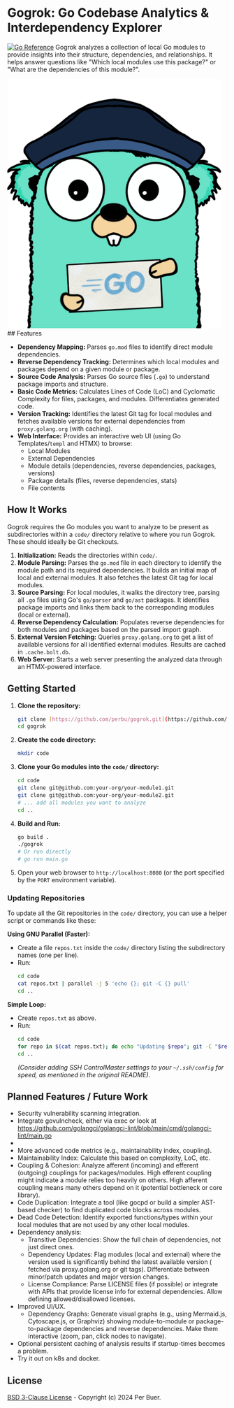 # Gogrok: Go Codebase Analytics & Interdependency Explorer

[![Go Reference](https://pkg.go.dev/badge/github.com/perbu/gogrok.svg)](https://pkg.go.dev/github.com/perbu/gogrok)
Gogrok analyzes a collection of local Go modules to provide insights into their structure, dependencies, and relationships. It helps answer questions like "Which local modules use this package?" or "What are the dependencies of this module?".

![Gogrok Screenshot](gogrok.png) ## Features

* **Dependency Mapping:** Parses `go.mod` files to identify direct module dependencies.
* **Reverse Dependency Tracking:** Determines which local modules and packages depend on a given module or package.
* **Source Code Analysis:** Parses Go source files (`.go`) to understand package imports and structure.
* **Basic Code Metrics:** Calculates Lines of Code (LoC) and Cyclomatic Complexity for files, packages, and modules. Differentiates generated code.
* **Version Tracking:** Identifies the latest Git tag for local modules and fetches available versions for external dependencies from `proxy.golang.org` (with caching).
* **Web Interface:** Provides an interactive web UI (using Go Templates/`templ` and HTMX) to browse:
    * Local Modules
    * External Dependencies
    * Module details (dependencies, reverse dependencies, packages, versions)
    * Package details (files, reverse dependencies, stats)
    * File contents

## How It Works

Gogrok requires the Go modules you want to analyze to be present as subdirectories within a `code/` directory relative to where you run Gogrok. These should ideally be Git checkouts.

1.  **Initialization:** Reads the directories within `code/`.
2.  **Module Parsing:** Parses the `go.mod` file in each directory to identify the module path and its required dependencies. It builds an initial map of local and external modules. It also fetches the latest Git tag for local modules.
3.  **Source Parsing:** For local modules, it walks the directory tree, parsing all `.go` files using Go's `go/parser` and `go/ast` packages. It identifies package imports and links them back to the corresponding modules (local or external).
4.  **Reverse Dependency Calculation:** Populates reverse dependencies for both modules and packages based on the parsed import graph.
5.  **External Version Fetching:** Queries `proxy.golang.org` to get a list of available versions for all identified external modules. Results are cached in `.cache.bolt.db`.
6.  **Web Server:** Starts a web server presenting the analyzed data through an HTMX-powered interface.

## Getting Started

1.  **Clone the repository:**
    ```bash
    git clone [https://github.com/perbu/gogrok.git](https://github.com/perbu/gogrok.git)
    cd gogrok
    ```
2.  **Create the code directory:**
    ```bash
    mkdir code
    ```
3.  **Clone your Go modules into the `code/` directory:**
    ```bash
    cd code
    git clone git@github.com:your-org/your-module1.git
    git clone git@github.com:your-org/your-module2.git
    # ... add all modules you want to analyze
    cd ..
    ```
4.  **Build and Run:**
    ```bash
    go build .
    ./gogrok
    # Or run directly
    # go run main.go
    ```
5.  Open your web browser to `http://localhost:8080` (or the port specified by the `PORT` environment variable).

### Updating Repositories

To update all the Git repositories in the `code/` directory, you can use a helper script or commands like these:

**Using GNU Parallel (Faster):**

* Create a file `repos.txt` inside the `code/` directory listing the subdirectory names (one per line).
* Run:
    ```bash
    cd code
    cat repos.txt | parallel -j 5 'echo {}; git -C {} pull'
    cd ..
    ```

**Simple Loop:**

* Create `repos.txt` as above.
* Run:
    ```bash
    cd code
    for repo in $(cat repos.txt); do echo "Updating $repo"; git -C "$repo" pull; done
    cd ..
    ```
  *(Consider adding SSH ControlMaster settings to your `~/.ssh/config` for speed, as mentioned in the original README).*

## Planned Features / Future Work

* Security vulnerability scanning integration.
 * Integrate govulncheck, either via exec or look at https://github.com/golangci/golangci-lint/blob/main/cmd/golangci-lint/main.go
 * 
* More advanced code metrics (e.g., maintainability index, coupling).
 * Maintainability Index: Calculate this based on complexity, LoC, etc.
 * Coupling & Cohesion: Analyze afferent (incoming) and efferent (outgoing) couplings for packages/modules. High efferent coupling might indicate a module relies too heavily on others. High afferent coupling means many others depend on it (potential bottleneck or core library).
 * Code Duplication: Integrate a tool (like gocpd or build a simpler AST-based checker) to find duplicated code blocks across modules.
 * Dead Code Detection: Identify exported functions/types within your local modules that are not used by any other local modules.
* Dependency analysis:
  * Transitive Dependencies: Show the full chain of dependencies, not just direct ones.
  * Dependency Updates: Flag modules (local and external) where the version used is significantly behind the latest available version ( fetched via proxy.golang.org or git tags). Differentiate between minor/patch updates and major version changes.
  * License Compliance: Parse LICENSE files (if possible) or integrate with APIs that provide license info for external dependencies. Allow defining allowed/disallowed licenses.
* Improved UI/UX.
  * Dependency Graphs: Generate visual graphs (e.g., using Mermaid.js, Cytoscape.js, or Graphviz) showing module-to-module or package-to-package dependencies and reverse dependencies. Make them interactive (zoom, pan, click nodes to navigate).
* Optional persistent caching of analysis results if startup-times becomes a problem.
* Try it out on k8s and docker. 

## License

[BSD 3-Clause License](LICENSE.md) - Copyright (c) 2024 Per Buer.